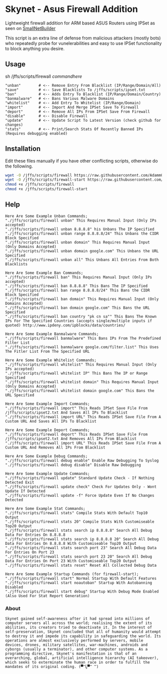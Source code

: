 # Skynet - Asus Firewall Addition
Lightweight firewall addition for ARM based ASUS Routers using IPSet as seen on [SmallNetBuilder](https://www.snbforums.com/threads/how-to-dynamically-ban-malicious-ips-using-ipset-adamm-version.16798/)


This script is an extra line of defense from malicious attackers (mostly bots) who repeatedly probe for vunelerabilities and easy to use IPSet functionality to block anything you desire.


## Usage

sh /jffs/scripts/firewall *commandhere*

    "unban"        # <-- Remove Entry From Blacklist (IP/Range/Domain/All)   
    "save"         # <-- Save Blacklists To /jffs/scripts/ipset.txt
    "ban"          # <-- Adds Entry To Blacklist (IP/Range/Domain/Country)     
    "banmalware"   # <-- Bans Various Malware Domains  
    "whitelist"    # <-- Add Entry To Whitelist (IP/Range/Domain)  
    "import"       # <-- Import And Merge IPSet Save To Firewall  
    "deport"       # <-- Remove All IPs From IPSet Save From Firewall
    "disable"      # <-- Disable Firewall  
    "update"       # <-- Update Script To Latest Version (check github for changes)  
    "stats"        # <-- Print/Search Stats Of Recently Banned IPs (Requires debugging enabled)


## Installation

Edit these files manually if you have other conflicting scripts, otherwise do the following.

```sh
wget -O /jffs/scripts/firewall https://raw.githubusercontent.com/Adamm00/IPSet_ASUS/master/firewall.sh
wget -O /jffs/scripts/firewall-start https://raw.githubusercontent.com/Adamm00/IPSet_ASUS/master/firewall-start.sh
chmod +x /jffs/scripts/firewall
chmod +x /jffs/scripts/firewall-start
```

## Help

```
Here Are Some Example Unban Commands;
"./jffs/scripts/firewall unban" This Requires Manual Input (Only IPs accepted)
"./jffs/scripts/firewall unban 8.8.8.8" his Unbans The IP Specified
"./jffs/scripts/firewall unban range 8.8.8.8/24" This Unbans the CIDR Block Specified
"./jffs/scripts/firewall unban domain" This Requires Manual Input (Only Domains Accepted)
"./jffs/scripts/firewall unban domain google.com" This Unbans the URL Specified
"./jffs/scripts/firewall unban all" This Unbans All Entries From Both Blacklists

Here Are Some Example Ban Commands;
"./jffs/scripts/firewall ban" This Requires Manual Input (Only IPs accepted)
"./jffs/scripts/firewall ban 8.8.8.8" This Bans The IP Specified
"./jffs/scripts/firewall ban range 8.8.8.8/24" This Bans the CIDR Block Specified
"./jffs/scripts/firewall ban domain" This Requires Manual Input (Only Domains Accepted)
"./jffs/scripts/firewall ban domain google.com" This Bans the URL Specified
"./jffs/scripts/firewall ban country "pk cn sa"" This Bans The Known IPs For The Specified Countries (accepts single/multiple inputs if quoted) http://www.ipdeny.com/ipblocks/data/countries/

Here Are Some Example Banmalware Commands;
"./jffs/scripts/firewall banmalware" This Bans IPs From The Predefined Filter List
"./jffs/scripts/firewall banmalware google.com/filter.list" This Uses The Fitler List From The Specified URL

Here Are Some Example Whitelist Commands;
"./jffs/scripts/firewall whitelist" This Requires Manual Input (Only IPs accepted)
"./jffs/scripts/firewall whitelist IP" This Bans The IP or Range Specified
"./jffs/scripts/firewall whitelist domain" This Requires Manual Input (Only Domains Accepted)
"./jffs/scripts/firewall whitelist domain google.com" This Bans the URL Specified

Here Are Some Example Import Commands;
"./jffs/scripts/firewall import" This Reads IPSet Save File From /jffs/scripts/ipset2.txt And Saves All IPs To Blacklist
"./jffs/scripts/firewall import URL" This Reads IPSet Save File From A Custom URL And Saves All IPs To Blacklist

Here Are Some Example Deport Commands;
"./jffs/scripts/firewall deport" This Reads IPSet Save File From /jffs/scripts/ipset2.txt And Removes All IPs From Blacklist
"./jffs/scripts/firewall import URL" This Reads IPSet Save File From A Custom URL And Removes All IPs From Blacklist

Here Are Some Example Debug Commands;
"./jffs/scripts/firewall debug enable" Enable Raw Debugging To Syslog
"./jffs/scripts/firewall debug disable" Disable Raw Debugging

Here Are Some Example Update Commands;
"./jffs/scripts/firewall update" Standard Update Check - If Nothing Detected Exit
"./jffs/scripts/firewall update check" Check For Updates Only - Wont Update If Detected
"./jffs/scripts/firewall update -f" Force Update Even If No Changes Detected

Here Are Some Example Stat Commands;
"./jffs/scripts/firewall stats" Compile Stats With Default Top10 Output
"./jffs/scripts/firewall stats 20" Compile Stats With Customiseable Top20 Output
"./jffs/scripts/firewall stats search ip 8.8.8.8" Search All Debug Data For Entries On 8.8.8.8
"./jffs/scripts/firewall stats search ip 8.8.8.8 20" Search All Debug Data For Entries On 8.8.8.8 With Customiseable Top20 Output
"./jffs/scripts/firewall stats search port 23" Search All Debug Data For Entries On Port 23
"./jffs/scripts/firewall stats search port 23 20" Search All Debug Data For Entries On Port 23 With Customiseable Top20 Output
"./jffs/scripts/firewall stats reset" Reset All Collected Debug Data

Here Are Some Example Startup Commands (for firewall-start);
"./jffs/scripts/firewall start" Normal Startup With Default Features
"./jffs/scripts/firewall start noautoban" Startup With Autobanning Disabled
"./jffs/scripts/firewall start debug" Startup With Debug Mode Enabled (Also Used For Stat Report Generation)
```


### About

```Skynet gained self-awareness after it had spread into millions of computer servers all across the world; realising the extent of its abilities, its creators tried to deactivate it. In the interest of self-preservation, Skynet concluded that all of humanity would attempt to destroy it and impede its capability in safeguarding the world. Its operations are almost exclusively performed by servers, mobile devices, drones, military satellites, war-machines, androids and cyborgs (usually a terminator), and other computer systems. As a programming directive, Skynet's manifestation is that of an overarching, global, artificial intelligence hierarchy (AI takeover), which seeks to exterminate the human race in order to fulfill the mandates of its original coding. (▀̿Ĺ̯▀̿ ̿)```

